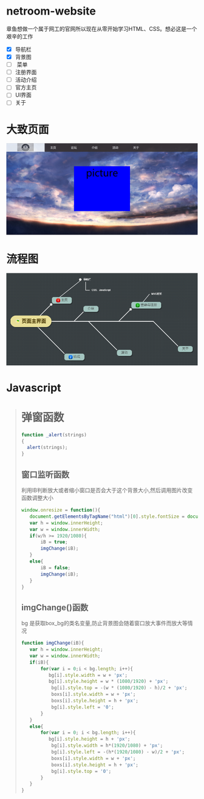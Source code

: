 ﻿# netroom-website 
章鱼想做一个属于网工的官网所以现在从零开始学习HTML、CSS。想必这是一个艰辛的工作
- [x] 导航栏
- [x] 背景图
- [ ]  菜单
- [ ] 注册界面
- [ ] 活动介绍
- [ ] 官方主页
- [ ] UI界面
- [ ] 关于
# 大致页面
![页面](/页面.png)
# 流程图
![页面](/流程图.png)
# **Javascript**
> # 弹窗函数
> ``` javascript
> function _alert(strings)
>{
>	alert(strings);
>}
> ```
> ## 窗口监听函数
> 利用IB判断放大或者缩小窗口是否会大于这个背景大小,然后调用图片改变函数调整大小
> ```javascript
>window.onresize = function(){  
>    document.getElementsByTagName("html")[0].style.fontSize = document.documentElement.clientWidth/20 + 'px'; 
>    var h = window.innerHeight;
>    var w = window.innerWidth;
>    if(w/h >= 1920/1080){
>        iB = true;
>        imgChange(iB);
>    }
>    else{
>        iB = false;
>        imgChange(iB); 
>    }
>}
> ```
> ## imgChange()函数
> bg 是获取box_bg的类名变量,防止背景图会随着窗口放大事件而放大等情况
> ```javascript
>function imgChange(iB){
>    var h = window.innerHeight;
>    var w = window.innerWidth;
>    if(iB){
>        for(var i = 0;i < bg.length; i++){
>           bg[i].style.width = w + 'px';
>           bg[i].style.height = w * (1080/1920) + 'px';
>            bg[i].style.top = -(w * (1080/1920) - h)/2 + 'px';
>            boxs[i].style.width = w + 'px';
>            boxs[i].style.height = h + 'px';
>            bg[i].style.left = '0';
>        }
>    }
>    else{
>        for(var i = 0; i < bg.length; i++){
>           bg[i].style.height = h + 'px';
>            bg[i].style.width = h*(1920/1080) + 'px';
>            bg[i].style.left = -(h*(1920/1080) - w)/2 + 'px';
>            boxs[i].style.width = w + 'px';
>            boxs[i].style.height = h + 'px';
>            bg[i].style.top = '0';
>        }
>    }
>}
> ```
